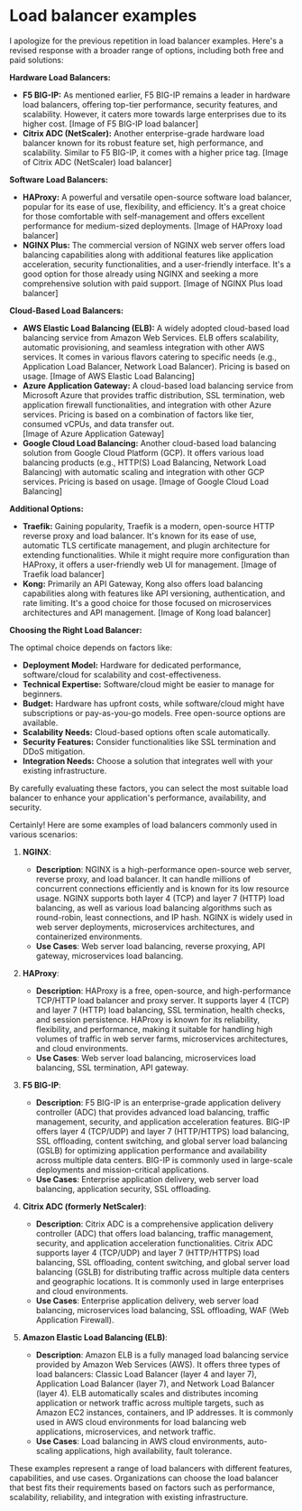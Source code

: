 # Load balancer examples

I apologize for the previous repetition in load balancer examples. Here's a revised response with a broader range of options, including both free and paid solutions:

**Hardware Load Balancers:**

* **F5 BIG-IP:** As mentioned earlier, F5 BIG-IP remains a leader in hardware load balancers, offering top-tier performance, security features, and scalability. However, it caters more towards large enterprises due to its higher cost.
[Image of F5 BIG-IP load balancer]
* **Citrix ADC (NetScaler):** Another enterprise-grade hardware load balancer known for its robust feature set, high performance, and scalability. Similar to F5 BIG-IP, it comes with a higher price tag.
[Image of Citrix ADC (NetScaler) load balancer]

**Software Load Balancers:**

* **HAProxy:** A powerful and versatile open-source software load balancer, popular for its ease of use, flexibility, and efficiency. It's a great choice for those comfortable with self-management and offers excellent performance for medium-sized deployments.
[Image of HAProxy load balancer]
* **NGINX Plus:**  The commercial version of NGINX web server offers load balancing capabilities along with additional features like application acceleration, security functionalities, and a user-friendly interface. It's a good option for those already using NGINX and seeking a more comprehensive solution with paid support.
[Image of NGINX Plus load balancer]

**Cloud-Based Load Balancers:**

* **AWS Elastic Load Balancing (ELB):** A widely adopted cloud-based load balancing service from Amazon Web Services. ELB offers scalability, automatic provisioning, and seamless integration with other AWS services. It comes in various flavors catering to specific needs (e.g., Application Load Balancer, Network Load Balancer). Pricing is based on usage. 
[Image of AWS Elastic Load Balancing]
* **Azure Application Gateway:** A cloud-based load balancing service from Microsoft Azure that provides traffic distribution, SSL termination, web application firewall functionalities, and integration with other Azure services. Pricing is based on a combination of factors like tier, consumed vCPUs, and data transfer out.  
[Image of Azure Application Gateway]
* **Google Cloud Load Balancing:** Another cloud-based load balancing solution from Google Cloud Platform (GCP). It offers various load balancing products (e.g., HTTP(S) Load Balancing, Network Load Balancing) with automatic scaling and integration with other GCP services. Pricing is based on usage.
[Image of Google Cloud Load Balancing]

**Additional Options:**

* **Traefik:** Gaining popularity, Traefik is a modern, open-source HTTP reverse proxy and load balancer. It's known for its ease of use, automatic TLS certificate management, and plugin architecture for extending functionalities. While it might require more configuration than HAProxy, it offers a user-friendly web UI for management.
[Image of Traefik load balancer]
* **Kong:** Primarily an API Gateway, Kong also offers load balancing capabilities along with features like API versioning, authentication, and rate limiting. It's a good choice for those focused on microservices architectures and API management.
[Image of Kong load balancer]

**Choosing the Right Load Balancer:**

The optimal choice depends on factors like:

* **Deployment Model:** Hardware for dedicated performance, software/cloud for scalability and cost-effectiveness.
* **Technical Expertise:**  Software/cloud might be easier to manage for beginners.
* **Budget:** Hardware has upfront costs, while software/cloud might have subscriptions or pay-as-you-go models. Free open-source options are available.
* **Scalability Needs:** Cloud-based options often scale automatically.
* **Security Features:** Consider functionalities like SSL termination and DDoS mitigation.
* **Integration Needs:** Choose a solution that integrates well with your existing infrastructure.

By carefully evaluating these factors, you can select the most suitable load balancer to enhance your application's performance, availability, and security.

Certainly! Here are some examples of load balancers commonly used in various scenarios:

1. **NGINX**:
   - **Description**: NGINX is a high-performance open-source web server, reverse proxy, and load balancer. It can handle millions of concurrent connections efficiently and is known for its low resource usage. NGINX supports both layer 4 (TCP) and layer 7 (HTTP) load balancing, as well as various load balancing algorithms such as round-robin, least connections, and IP hash. NGINX is widely used in web server deployments, microservices architectures, and containerized environments.
   - **Use Cases**: Web server load balancing, reverse proxying, API gateway, microservices load balancing.

2. **HAProxy**:
   - **Description**: HAProxy is a free, open-source, and high-performance TCP/HTTP load balancer and proxy server. It supports layer 4 (TCP) and layer 7 (HTTP) load balancing, SSL termination, health checks, and session persistence. HAProxy is known for its reliability, flexibility, and performance, making it suitable for handling high volumes of traffic in web server farms, microservices architectures, and cloud environments.
   - **Use Cases**: Web server load balancing, microservices load balancing, SSL termination, API gateway.

3. **F5 BIG-IP**:
   - **Description**: F5 BIG-IP is an enterprise-grade application delivery controller (ADC) that provides advanced load balancing, traffic management, security, and application acceleration features. BIG-IP offers layer 4 (TCP/UDP) and layer 7 (HTTP/HTTPS) load balancing, SSL offloading, content switching, and global server load balancing (GSLB) for optimizing application performance and availability across multiple data centers. BIG-IP is commonly used in large-scale deployments and mission-critical applications.
   - **Use Cases**: Enterprise application delivery, web server load balancing, application security, SSL offloading.

4. **Citrix ADC (formerly NetScaler)**:
   - **Description**: Citrix ADC is a comprehensive application delivery controller (ADC) that offers load balancing, traffic management, security, and application acceleration functionalities. Citrix ADC supports layer 4 (TCP/UDP) and layer 7 (HTTP/HTTPS) load balancing, SSL offloading, content switching, and global server load balancing (GSLB) for distributing traffic across multiple data centers and geographic locations. It is commonly used in large enterprises and cloud environments.
   - **Use Cases**: Enterprise application delivery, web server load balancing, microservices load balancing, SSL offloading, WAF (Web Application Firewall).

5. **Amazon Elastic Load Balancing (ELB)**:
   - **Description**: Amazon ELB is a fully managed load balancing service provided by Amazon Web Services (AWS). It offers three types of load balancers: Classic Load Balancer (layer 4 and layer 7), Application Load Balancer (layer 7), and Network Load Balancer (layer 4). ELB automatically scales and distributes incoming application or network traffic across multiple targets, such as Amazon EC2 instances, containers, and IP addresses. It is commonly used in AWS cloud environments for load balancing web applications, microservices, and network traffic.
   - **Use Cases**: Load balancing in AWS cloud environments, auto-scaling applications, high availability, fault tolerance.

These examples represent a range of load balancers with different features, capabilities, and use cases. Organizations can choose the load balancer that best fits their requirements based on factors such as performance, scalability, reliability, and integration with existing infrastructure.
